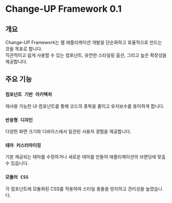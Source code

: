 # Change-UP Framework 0.1

## 개요
Change-UP Framework는 웹 애플리케이션 개발을 단순화하고 효율적으로 만드는 것을 목표로 합니다. <br>
직관적이고 쉽게 사용할 수 있는 컴포넌트, 유연한 스타일링 옵션, 그리고 높은 확장성을 제공합니다.

## 주요 기능
### `컴포넌트 기반 아키텍처`
재사용 가능한 UI 컴포넌트를 통해 코드의 중복을 줄이고 유지보수를 용이하게 합니다.

### `반응형 디자인`
다양한 화면 크기와 디바이스에서 일관된 사용자 경험을 제공합니다.

### `테마 커스터마이징`
기본 제공되는 테마를 수정하거나 새로운 테마를 만들어 애플리케이션의 브랜딩에 맞출 수 있습니다.

### `모듈러 CSS`
각 컴포넌트에 모듈화된 CSS를 적용하여 스타일 충돌을 방지하고 관리성을 높였습니다.
